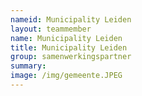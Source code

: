 ```yaml
---
nameid: Municipality Leiden
layout: teammember
name: Municipality Leiden
title: Municipality Leiden
group: samenwerkingspartner
summary: 
image: /img/gemeente.JPEG
---
```


 

